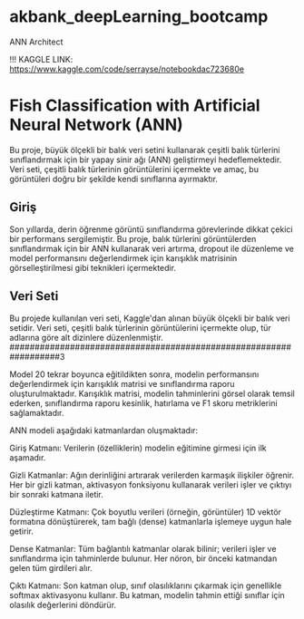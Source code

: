 # akbank_deepLearning_bootcamp
 ANN Architect

!!! KAGGLE LINK: https://www.kaggle.com/code/serrayse/notebookdac723680e


# Fish Classification with Artificial Neural Network (ANN)

Bu proje, büyük ölçekli bir balık veri setini kullanarak çeşitli balık türlerini sınıflandırmak için bir yapay sinir ağı (ANN) geliştirmeyi hedeflemektedir. Veri seti, çeşitli balık türlerinin görüntülerini içermekte ve amaç, bu görüntüleri doğru bir şekilde kendi sınıflarına ayırmaktır.

## Giriş

Son yıllarda, derin öğrenme görüntü sınıflandırma görevlerinde dikkat çekici bir performans sergilemiştir. Bu proje, balık türlerini görüntülerden sınıflandırmak için bir ANN kullanarak veri artırma, dropout ile düzenleme ve model performansını değerlendirmek için karışıklık matrisinin görselleştirilmesi gibi teknikleri içermektedir.

## Veri Seti

Bu projede kullanılan veri seti, Kaggle'dan alınan büyük ölçekli bir balık veri setidir. Veri seti, çeşitli balık türlerinin görüntülerini içermekte olup, tür adlarına göre alt dizinlere düzenlenmiştir.
##################################################################3

Model 20 tekrar boyunca eğitildikten sonra, modelin performansını değerlendirmek için karışıklık matrisi ve sınıflandırma raporu oluşturulmaktadır. Karışıklık matrisi, modelin tahminlerini görsel olarak temsil ederken, sınıflandırma raporu kesinlik, hatırlama ve F1 skoru metriklerini sağlamaktadır.

ANN modeli aşağıdaki katmanlardan oluşmaktadır:

Giriş Katmanı: Verilerin (özelliklerin) modelin eğitimine girmesi için ilk aşamadır.

Gizli Katmanlar: Ağın derinliğini artırarak verilerden karmaşık ilişkiler öğrenir. Her bir gizli katman, aktivasyon fonksiyonu kullanarak verileri işler ve çıktıyı bir sonraki katmana iletir.

Düzleştirme Katmanı: Çok boyutlu verileri (örneğin, görüntüler) 1D vektör formatına dönüştürerek, tam bağlı (dense) katmanlarla işlemeye uygun hale getirir.

Dense Katmanlar: Tüm bağlantılı katmanlar olarak bilinir; verileri işler ve sınıflandırma için tahminlerde bulunur. Her nöron, bir önceki katmandan gelen tüm girdileri alır.

Çıktı Katmanı: Son katman olup, sınıf olasılıklarını çıkarmak için genellikle softmax aktivasyonu kullanır. Bu katman, modelin tahmin ettiği sınıflar için olasılık değerlerini döndürür.
